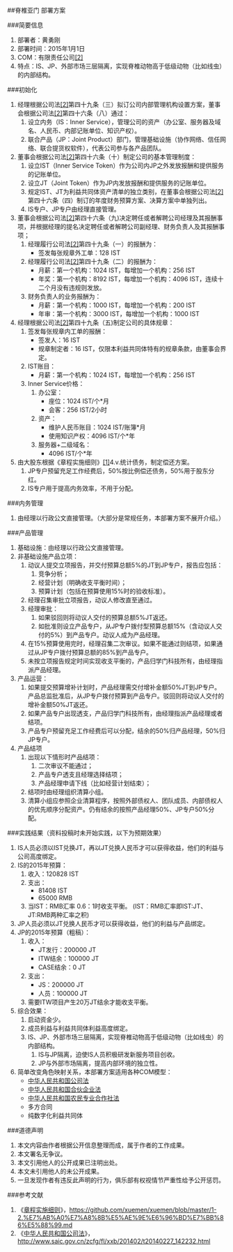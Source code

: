 ##脊椎亚门
部署方案

<a name="brief" id="brief"></a>
###简要信息
1. 部署者：黄勇刚
2. 部署时间：2015年1月1日
3. COM：有限责任公司[[2]](#ref2)
4. 特点：IS、JP、外部市场三层隔离，实现脊椎动物高于低级动物（比如线虫）的内部结构。

<a name="init" id="init"></a>
###初始化
1. 经理根据公司法[[2]](#ref2)第四十九条（三）拟订公司内部管理机构设置方案，董事会根据公司法[[2]](#ref2)第四十六条（八）通过：
	1. 设立内务（IS：Inner Service），管理公司的资产（办公室、服务器及域名、人民币、内部记账单位、知识产权）。
	2. 联合产品（JP：Joint Product）部门，管理基础设施（协作网络、信任网络、联合提货权软件），代表公司参与各产品团队。
2. 董事会根据公司法[[2]](#ref2)第四十六条（十）制定公司的基本管理制度：
	1. 设立IST（Inner Service Token）作为公司内JP之外发放报酬和提供服务的记账单位。
	2. 设立JT（Joint Token）作为JP内发放报酬和提供服务的记账单位。
	3. 规定IST、JT为利益共同体资产清单的独立类别，在董事会根据公司法[[2]](#ref2)第四十六条（四）制订的年度财务预算方案、决算方案中单独列出。
	4. IS专户、JP专户由经理直接管理。
3. 董事会根据公司法[[2]](#ref2)第四十六条（九)决定聘任或者解聘公司经理及其报酬事项，并根据经理的提名决定聘任或者解聘公司副经理、财务负责人及其报酬事项；
	1. 经理履行公司法[[2]](#ref2)第四十九条（一）的报酬为：
		* 签发每张规章外工单：128 IST
	2. 经理履行公司法[[2]](#ref2)第四十九条（二）的报酬为：
		* 月薪：第一个机构：1024 IST，每增加一个机构：256 IST
		* 年奖：第一个机构：8192 IST，每增加一个机构：4096 IST，连续十二个月没有违规则发放。
	3. 财务负责人的业务报酬为：
		* 月薪：第一个机构：1000 IST，每增加一个机构：200 IST
		* 年审：第一个机构：3000 IST，每增加一个机构：1000 IST
4. 经理根据公司法[[2]](#ref2)第四十九条（五)制定公司的具体规章：
	1. 签发每张规章内工单的报酬：
		* 签发人：16 IST
		* 规章制定者：16 IST，仅限本利益共同体特有的规章条款，由董事会界定。
	2. IST账目：
		* 月薪：第一个机构：1024 IST，每增加一个机构：256 IST
	3. Inner Service价格：
		1. 办公室：
			* 座位：1024 IST/个*月
			* 会客：256 IST/2小时
		2. 资产：
			* 维护人民币账目：1024 IST/账簿*月
			* 使用知识产权：4096 IST/个*年
		3. 服务器+二级域名：
			* 4096 IST/个*年
5. 由大股东根据《章程实施细则》[[1]](#ref1)4.v.统计债务，制定偿还方案。
	1. JP专户预留充足工作经费后，50%按比例偿还债务，50%用于股东分红。
	2. IS专户用于提高内务效率，不用于分配。

<a name="is" id="is"></a>
###内务管理
1. 由经理以行政公文直接管理。（大部分是常规任务，本部署方案不展开介绍。）

<a name="jp" id="jp"></a>
###产品管理
1. 基础设施：由经理以行政公文直接管理。
2. 非基础设施产品立项：
	1. 动议人提交立项报告，并交付预算总额5%的JT到JP专户，报告应包括：
		1. 竞争分析；
		2. 经营计划（明确收支平衡时间）；
		3. 预算计划（包括在预算使用15%时的验收标准）。
	2. 经理召集审批立项报告，动议人修改直至通过。
	3. 经理审批：
		1. 如果驳回则将动议人交付的预算总额5%JT返还。
		2. 如批准则设立产品专户，从JP专户拨付型预算总额15%（含动议人交付的5%）到产品专户。动议人成为产品经理。
	4. 在15%预算使用完时，经理召集二次审议。如果不能通过则结项，如果通过从JP专户拨付预算总额的85%到产品专户。
	5. 未按立项报告规定时间实现收支平衡的，产品归学门科技所有，由经理指派产品经理。
3. 产品运营：
	1. 如果提交预算增补计划时，产品经理需交付增补金额50%JT到JP专户。产品总监批准后，从JP专户拨付预算到产品专户。驳回则将动议人交付的增补金额50%JT返还。
	2. 如果产品专户出现透支，产品归学门科技所有，由经理指派产品经理或者结项。
	3. 产品专户预留充足工作经费后可以分配，结余的50%归产品经理，50%归JP专户。
4. 产品结项
	1. 出现以下情形时产品结项：
		1. 二次审议不能通过；
		2. 产品专户透支且经理选择结项；
		3. 产品经理申请下线（比如经营计划结束）； 
	2. 结项时由经理组织清算小组。
	3. 清算小组应参照企业清算程序，按照外部债权人、团队成员、内部债权人的优先顺序分配资产。仍有结余的按照产品经理50%、JP专户50%分配。

<a name="result" id="result"></a>
###实践结果（资料投稿时未开始实践，以下为预期效果）
1. IS人员必须以IST兑换JT，再以JT兑换人民币才可以获得收益，他们的利益与公司高度绑定。
2. IS的2015年预算：
	1. 收入：120828 IST
	2. 支出：
		* 81408 IST
		* 65000 RMB
	3. 当IST：RMB汇率 0.6：1时收支平衡。 (IST：RMB汇率即IST:JT、JT:RMB两种汇率之积)
3. JP人员必须以JT兑换人民币才可以获得收益，他们的利益与产品绑定。
4. JP的2015年预算（粗稿）：
	1. 收入：
		* JT发行：200000 JT
		* ITW结余：100000 JT
		* CASE结余：0 JT
	2. 支出：
		* JS：200000 JT
		* 人员：100000 JT
	3. 需要ITW项目产生20万JT结余才能收支平衡。
5. 综合效果：
	1. 启动资金少。
	2. 成员利益与利益共同体利益高度绑定。
	3. IS、JP、外部市场三层隔离，实现脊椎动物高于低级动物（比如线虫）的内部结构。
		1. IS与JP隔离，迫使IS人员积极研发新服务项目创收。
		2. JP与外部市场隔离，提高内部环境的独立性。
6. 简单改变角色映射关系，本部署方案适用各种COM模型：
	* [中华人民共和国公司法](http://www.saic.gov.cn/zcfg/fl/xxb/201402/t20140227_142232.html)
	* [中华人民共和国合伙企业法](http://www.gov.cn/ziliao/flfg/2006-08/28/content_371399.htm)
	* [中华人民共和国农民专业合作社法](http://www.gov.cn/jrzg/2006-10/31/content_429182.htm)
	* 多方合同
	* 纯数字化利益共同体
	
<a name="statement" id="statement"></a>
###道德声明
1. 本文内容由作者根据公开信息整理而成，属于作者的工作成果。
2. 本文署名无争议。
3. 本文引用他人的公开成果已注明出处。
4. 本文未引用他人的未公开成果。
5. 一旦发现作者有违反此声明的行为，俱乐部有权视情节严重性给予公开惩罚。

###参考文献
1. <a name="ref1" id="ref1"></a>《[章程实施细则](https://github.com/xuemen/xuemen/blob/master/1-2.%E7%AB%A0%E7%A8%8B%E5%AE%9E%E6%96%BD%E7%BB%86%E5%88%99.md)》，https://github.com/xuemen/xuemen/blob/master/1-2.%E7%AB%A0%E7%A8%8B%E5%AE%9E%E6%96%BD%E7%BB%86%E5%88%99.md
2. <a name="ref2" id="ref2"></a>《[中华人民共和国公司法](http://www.saic.gov.cn/zcfg/fl/xxb/201402/t20140227_142232.html)》，http://www.saic.gov.cn/zcfg/fl/xxb/201402/t20140227_142232.html